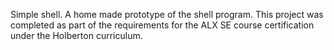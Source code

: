 Simple shell. A home made prototype of the shell program. This project was completed as part of the requirements for the ALX SE course certification under the Holberton curriculum.
